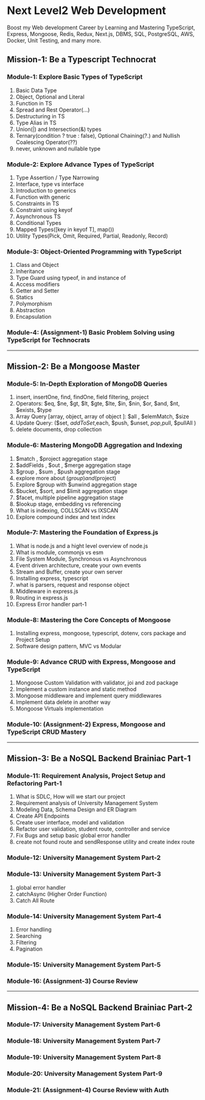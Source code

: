 # Next Level2 Web Development

Boost my Web development Career by Learning and Mastering TypeScript, Express, Mongoose, Redis, Redux, Next.js, DBMS, SQL, PostgreSQL, AWS, Docker, Unit Testing, and many more.

## Mission-1: Be a Typescript Technocrat

### Module-1: Explore Basic Types of TypeScript

1. Basic Data Type
1. Object, Optional and Literal
1. Function in TS
1. Spread and Rest Operator(...)
1. Destructuring in TS
1. Type Alias in TS
1. Union(|) and Intersection(&) types
1. Ternary(condition ? true : false), Optional Chaining(?.) and Nullish Coalescing Operator(??)
1. never, unknown and nullable type

### Module-2: Explore Advance Types of TypeScript

1. Type Assertion / Type Narrowing
1. Interface, type vs interface
1. Introduction to generics
1. Function with generic
1. Constraints in TS
1. Constraint using keyof
1. Asynchronous TS
1. Conditional Types
1. Mapped Types([key in keyof T], map())
1. Utility Types(Pick, Omit, Required, Partial, Readonly, Record)

### Module-3: Object-Oriented Programming with TypeScript

1. Class and Object
1. Inheritance
1. Type Guard using typeof, in and instance of
1. Access modifiers
1. Getter and Setter
1. Statics
1. Polymorphism
1. Abstraction
1. Encapsulation

### Module-4: (Assignment-1) Basic Problem Solving using TypeScript for Technocrats

---

## Mission-2: Be a Mongoose Master

### Module-5: In-Depth Exploration of MongoDB Queries

1. insert, insertOne, find, findOne, field filtering, project
1. Operators: $eq, $ne, $gt, $lt, $gte, $lte, $in, $nin, $or, $and, $nt, $exists, $type
1. Array Query [array, object, array of object ]: $all , $elemMatch, $size
1. Update Query: ($set, $addToSet,$each, $push, $unset, $pop,$pull, $pullAll )
1. delete documents, drop collection

### Module-6: Mastering MongoDB Aggregation and Indexing

1. $match , $project aggregation stage
1. $addFields , $out , $merge aggregation stage
1. $group , $sum , $push aggregation stage
1. explore more about ($group) and ($project)
1. Explore $group with $unwind aggregation stage
1. $bucket, $sort, and $limit aggregation stage
1. $facet, multiple pipeline aggregation stage
1. $lookup stage, embedding vs referencing
1. What is indexing, COLLSCAN vs IXSCAN
1. Explore compound index and text index

### Module-7: Mastering the Foundation of Express.js

1. What is node.js and a hight level overview of node.js
1. What is module, commonjs vs esm
1. File System Module, Synchronous vs Asynchronous
1. Event driven architecture, create your own events
1. Stream and Buffer, create your own server
1. Installing express, typescript
1. what is parsers, request and response object
1. Middleware in express.js
1. Routing in express.js
1. Express Error handler part-1

### Module-8: Mastering the Core Concepts of Mongoose

1. Installing express, mongoose, typescript, dotenv, cors package and Project Setup
1. Software design pattern, MVC vs Modular

### Module-9: Advance CRUD with Express, Mongoose and TypeScript

1. Mongoose Custom Validation with validator, joi and zod package
1. Implement a custom instance and static method
1. Mongoose middleware and implement query middlewares
1. Implement data delete in another way
1. Mongoose Virtuals implementation

### Module-10: (Assignment-2) Express, Mongoose and TypeScript CRUD Mastery

---

## Mission-3: Be a NoSQL Backend Brainiac Part-1

### Module-11: Requirement Analysis, Project Setup and Refactoring Part-1

1. What is SDLC, How will we start our project
1. Requirement analysis of University Management System
1. Modeling Data, Schema Design and ER Diagram
1. Create API Endpoints
1. Create user interface, model and validation
1. Refactor user validation, student route, controller and service
1. Fix Bugs and setup basic global error handler
1. create not found route and sendResponse utility and create index route

### Module-12: University Management System Part-2

### Module-13: University Management System Part-3

1. global error handler
1. catchAsync (Higher Order Function)
1. Catch All Route

### Module-14: University Management System Part-4

1. Error handling
1. Searching
1. Filtering
1. Pagination

### Module-15: University Management System Part-5

### Module-16: (Assignment-3) Course Review

---

## Mission-4: Be a NoSQL Backend Brainiac Part-2

### Module-17: University Management System Part-6

### Module-18: University Management System Part-7

### Module-19: University Management System Part-8

### Module-20: University Management System Part-9

### Module-21: (Assignment-4) Course Review with Auth

